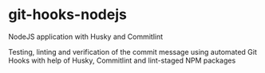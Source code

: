 # git-hooks-nodejs
NodeJS application with Husky and Commitlint

Testing, linting and verification of the commit message using automated Git Hooks with help of Husky,
Commitlint and lint-staged NPM packages
